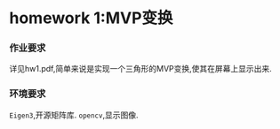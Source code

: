 # homework 1:MVP变换
### 作业要求
详见hw1.pdf,简单来说是实现一个三角形的MVP变换,使其在屏幕上显示出来.
### 环境要求
`Eigen3`,开源矩阵库.
`opencv`,显示图像.